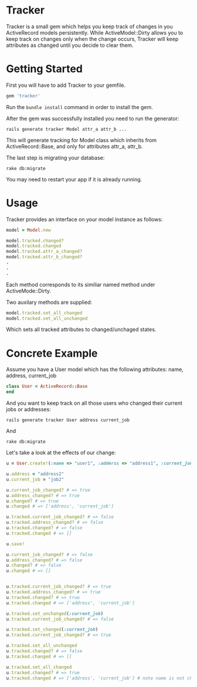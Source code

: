 Tracker
=======

Tracker is a small gem which helps you keep track of changes in you ActiveRecord models persistently.
While ActiveModel::Dirty allows you to keep track on changes only when the change occurs, Tracker will keep attributes as changed until you decide to clear them.

Getting Started
===============

First you will have to add Tracker to your gemfile.

```ruby
gem 'tracker'
```

Run the `bundle install` command in order to install the gem.

After the gem was successfully installed you need to run the generator:

```console
rails generate tracker Model attr_a attr_b ...
```

This will generate tracking for Model class which inherits from ActiveRecord::Base, and only for attributes attr_a, attr_b.

The last step is migrating your database:

```console
rake db:migrate
```

You may need to restart your app if it is already running.

Usage
=====

Tracker provides an interface on your model instance as follows:

```ruby
model = Model.new

model.tracked.changed?
model.tracked.changed
model.tracked.attr_a_changed?
model.tracked.attr_b_changed?
.
.
.
```

Each method corresponds to its similiar named method under ActiveMode::Dirty.

Two auxilary methods are supplied:

```ruby
model.tracked.set_all_changed
model.tracked.set_all_unchanged
```

Which sets all tracked attributes to changed/unchaged states.

Concrete Example
================
Assume you have a User model which has the following attributes: name, address, current_job

```ruby
class User < ActiveRecord::Base
end
```

And you want to keep track on all those users who changed their current jobs or addresses:

```console
rails generate tracker User address current_job
```

And

```console
rake db:migrate
```

Let's take a look at the effects of our change:

```ruby
u = User.create!(:name => "user1", :adderss => "address1", :current_job => "job1")

u.address = "address2"
u.current_job = "job2"

u.current_job_changed? # => true
u.address_changed? # => true
u.changed? # => true
u.changed # => ['address', 'current_job']

u.tracked.current_job_changed? # => false
u.tracked.address_changed? # => false
u.tracked.changed? # => false
u.tracked.changed # => []

u.save!

u.current_job_changed? # => false
u.address_changed? # => false
u.changed? # => false
u.changed # => []


u.tracked.current_job_changed? # => true
u.tracked.address_changed? # => true
u.tracked.changed? # => true
u.tracked.changed # => ['address', 'current_job']

u.tracked.set_unchanged(:current_job)
u.tracked.current_job_changed? # => false

u.tracked.set_changed(:current_job)
u.tracked.current_job_changed? # => true

u.tracked.set_all_unchanged
u.tracked.changed? # => false
u.tracked.changed # => []

u.tracked.set_all_changed
u.tracked.changed? # => true
u.tracked.changed # => ['address', 'current_job'] # note name is not changed - only tracked attributes get changed.

```
